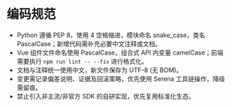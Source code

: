 # 编码规范
- Python 遵循 PEP 8，使用 4 空格缩进，模块命名 snake_case，类名 PascalCase；新增代码需补充必要中文注释或文档。
- Vue 组件文件命名使用 PascalCase，组合式 API 内变量 camelCase；前端需要执行 `npm run lint -- --fix` 进行格式化。
- 文档与注释统一使用中文，新文件保存为 UTF-8 (无 BOM)。
- 变更需记录偏差说明、证据及回滚策略，优先使用 Serena 工具链操作，降级需留痕。
- 禁止引入非主流/非官方 SDK 的自研实现，优先复用标准化生态。